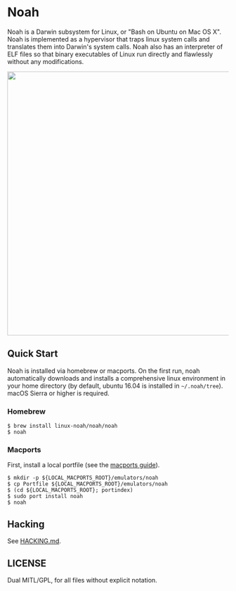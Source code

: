 # Noah

Noah is a Darwin subsystem for Linux, or "Bash on Ubuntu on Mac OS X". Noah is implemented as a hypervisor that traps linux system calls and translates them into Darwin's system calls. Noah also has an interpreter of ELF files so that binary executables of Linux run directly and flawlessly without any modifications.

<img src="https://github.com/linux-noah/noah/blob/master/images/screenshot.png" width="600">

## Quick Start

Noah is installed via homebrew or macports. On the first run, noah automatically downloads and installs a comprehensive linux environment in your home directory (by default, ubuntu 16.04 is installed in `~/.noah/tree`).
macOS Sierra or higher is required.

### Homebrew

```console
$ brew install linux-noah/noah/noah
$ noah
```
### Macports
First, install a local portfile (see the [macports guide](https://guide.macports.org/chunked/development.local-repositories.html)).

```console
$ mkdir -p ${LOCAL_MACPORTS_ROOT}/emulators/noah
$ cp Portfile ${LOCAL_MACPORTS_ROOT}/emulators/noah
$ (cd ${LOCAL_MACPORTS_ROOT}; portindex)
$ sudo port install noah
$ noah
```

## Hacking

See [HACKING.md](HACKING.md).

## LICENSE

Dual MITL/GPL, for all files without explicit notation.
